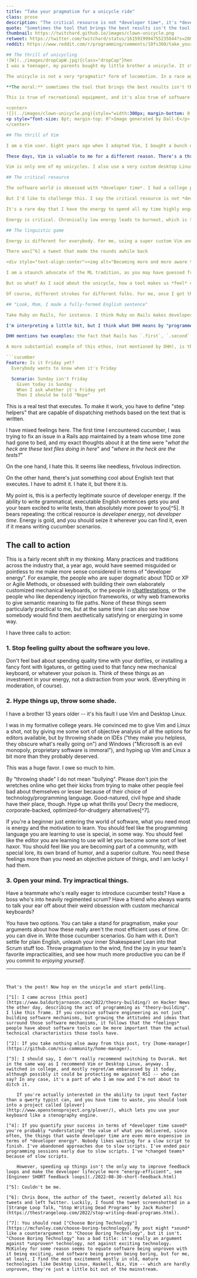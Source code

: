 ```yaml
---
title: "Take your pragmatism for a unicycle ride"
class: prose
description: "The critical resource is not *developer time*, it's *developer energy*"
quote: "Sometimes the tool that brings the best results isn't the tool that is \"best\" on the practical merits"
thumbnail: https://twitchard.github.io/images/clown-unicycle.png
retweet: https://twitter.com/twitchard/status/1615919994755235844?s=20&t=wZSGABvjNCxq6XTmZUG7fA
reddit: https://www.reddit.com/r/programming/comments/10fs360/take_your_pragmatism_for_a_unicycle_ride

## The thrill of unicycling
![W](../images/dropCapW.jpg){class="dropCap"}hen
I was a teenager, my parents bought my little brother a unicycle. It stayed unused in the garage for a year, but the next summer I decided I would learn to ride it.

The unicycle is not a very *pragmatic* form of locomotion. In a race against a bicycle, it will lose. It's slower, less efficient, and more difficult to use. Yet that ridiculous little thing took me further that summer than a bicycle would have. I spent many an afternoon unicycling by the creek or across town. There's a thrill to riding the unicycle, a *connection to the wheel* that isn't quite matched by anything else.

**The moral:** sometimes the tool that brings the best results isn't the tool that is "best" on the practical merits. How a tool makes us *feel* can completely overshadow the actual technical characteristics of the tool. A unicycle is better than a bicycle, because I wouldn't have used the bicycle.

This is true of recreational equipment, and it's also true of software tools[^1].

<center>
![](../images/clown-unicycle.png){style="width:300px; margin-bottom: 0;"}
<p style="font-size: 8pt; margin-top: 0">Image generated by Dall-E</p>
</center>

## The thrill of Vim

I am a Vim user. Eight years ago when I adopted Vim, I bought a bunch of hype about how modal editing was revolutionary, how powerful the composable "modifier-noun" Vim "language" is, how mastering Vim would make me so much more efficient at editing code. In the years since, I've learned that Vim isn't necessarily a superpower. Once in a blue moon I'll bust out some Vim magic and blow somebody's mind, but so far as I've observed, there isn't too much variation in the rate that experienced developers, whatever their editor, are able to edit their code, once they get going.

These days, Vim is valuable to me for a different reason. There's a thrill I get from using Vim, somewhat like a unicycle ride. There's something addictive about being able to cause so much to happen with so few keystrokes. Everything feels so immediate. You feel connected to the text. My `.vimrc` makes my editor feel like a home: a place I've made my own. Does Vim actually does help me code faster? That's not so important. Far more important is that the attitude I have towards my editor has turned the mundane act of editing text from something draining into something that gives me energy, and I am a more effective developer for it. Like the unicycle made me more disposed to spend an afternoon cycling instead of sitting at the computer, Vim makes me more disposed to dive in and engage with the code, rather than to sit around and dither.

Vim is only one of my unicycles. I also use a very custom desktop Linux. I run NixOS and use a wonderful project called [home-manager](https://github.com/nix-community/home-manager)[^2] which is really a dream for any enthusiast of quirky software. Through home-manager, I configure a tiling window manager (XMonad), a custom keyboard layout (Programmer Dvorak)[^3], a very custom Bash and Tmux, and so forth. All these tools promised that, in exchange for some effort up front to configure and learn, they will save me time and make me a more efficient developer. I'm a sucker for this line. Mostly, things don't live up to the efficiency hype. In terms of time savings, I probably recover nowhere near the time I put into this stuff. But what I get out of it is energy. Even after all these years, there's this surge of excitement and a feeling of coming home I get when opening my personal laptop. I feel nothing like this when I open my work laptop: a macbook with severe restrictions on what customizations can be made and what software can be installed.

## The critical resource

The software world is obsessed with *developer time*. I had a college professor who used to say "computers are cheap, but *developer time* is expensive". The developer productivity team at the large tech company I work for often quantifies their wins in terms of *developer time* saved[^4]. When my team estimates tasks, we do in terms of *developer time*. When Hacker News discusses the merits of one software tool vs. another, the implicit criterion is often one of *efficiency*. Which tool will allow you to write better software quicker, per unit of *developer time* spent using the tool?

But I'd like to challenge this. I say the critical resource is not *developer time*, it's *developer energy*. The "10x developer" may or may not be a myth, but it is no myth that I personally am 10x more productive on days when I am energized than on days when I am exhausted, distracted, and frustrated. 

It's a rare day that I have the energy to spend all my time highly engaged with high-value work the whole day. I'll spend a typical morning getting organized, being on Slack, doing low-value administrivia, etc. Eventually, I'll have the energy built up (or get stressed out enough by the fact that I haven't accomplished anything valuable yet that day), and dive in to confront the challenging, high-value parts of whatever project I'm working on. Then after some time, my energy wanes, and I retreat back into lower-value administrivia again. So my productivity on a given day is less a function of how much *time* I have available, than how easy it is to muster up and preserve the *energy* to actually focus on the highest-value work and overcome the challenges there. I suspect something similar is probably true of your work habits, too.

Energy is critical. Chronically low energy leads to burnout, which is tragic for the individual. And it leads to churn, which is death for the team. Energy > time.

## The linguistic game

Energy is different for everybody. For me, using a super custom Vim and window manager is one source of energy, especially if the challenge of the day involves a lot of text editing. I also get a lot of energy out of pair programming, especially if it's with somebody less experienced than me whom I can feel like I am helping learn. I also can get energy if I like the programming language that I'm using.

There was[^6] a tweet that made the rounds awhile back

<div style="text-align:center"><img alt="Becoming more and more aware that languages in the ML tradition (Haskell, Rust, OCaml, etc) are about a certain kind of linguistic game that the developers have fun playing, and not because it makes any software arrive quicker, behave righter, perform better, or last longer - Chris Done, September 2022]" src="../images/done-tweet.png" style="width:500px;"/></div>

I am a staunch advocate of the ML tradition, as you may have guessed from my [monad tutorial](./2020-07-26-monads.html) (another example of how I'm a sucker for "quirky technology that promises great rewards past an initial challenge"), so this hurts a little to admit, but I think there's some truth in this tweet. Maybe we all give Haskell so much street cred because of how satisfying it is to play Haskell type tetris, and not because we've examined evidence that the practical merits of the language make it possible to write more robust software in less time.

But so what? As I said about the unicycle, how a tool makes us *feel* can be way more important than the narrowly conceived "practical merits", anyway. By this measure, describing a "linguistic game that the developers have fun playing" seems like one of the most flattering ways you could paint a programming language.

Of course, different strokes for different folks. For me, once I got the hang of it, programming with an ML-style type system was an incredible source of energy. Addictive, even. But I think it's important to admit that type tetris is not the only thing about a programming language that can make people excited.

## "Look, Mom, I made a fully-formed English sentence"

Take Ruby on Rails, for instance. I think Ruby on Rails makes developers excited in a completely different way. DHH, the author of Rails, has written about the first tenet of the "Rails Doctrine" being ["Optimize for Programmer Happiness"](https://rubyonrails.org/doctrine#optimize-for-programmer-happiness). 

I'm interpreting a little bit, but I think what DHH means by "programmer happiness" he is specifically referring to a particular ethos I have noticed among the Ruby/Rails community: a willingness to accept slightly convoluted implementations as a fair price for the ability to write code that looks "cute" on the surface.

DHH mentions two examples: the fact that Rails has `.first`, `.second`, `.third`, etc. accessors instead of just `[0]`, `[1]`, `[2]`, etc. and the fact that Rails knows that the plural of "person" is "people", not "persons" and the plural of "analysis" is "analyses", not "analysises".

A more substantial example of this ethos, (not mentioned by DHH), is the [cucumber testing library](https://cucumber.io/tools/cucumber-open/) that arose in the Ruby community. With cucumber, you write your tests as paragraphs that look like plain English. Here's a test scenario from [their docs](https://cucumber.io/docs/guides/10-minute-tutorial/?lang=ruby#write-a-scenario)

```cucumber
Feature: Is it Friday yet?
  Everybody wants to know when it's Friday

  Scenario: Sunday isn't Friday
    Given today is Sunday
    When I ask whether it's Friday yet
    Then I should be told "Nope"
```

This is a real test that executes. To make it work, you have to define "step helpers" that are capable of dispatching methods based on the text that is written.

I have mixed feelings here. The first time I encountered cucumber, I was trying to fix an issue in a Rails app maintained by a team whose time zone had gone to bed, and my exact thoughts about it at the time were "*what the heck are these text files doing in here*" and "*where in the heck are the tests?*"

On the one hand, I hate this. It seems like needless, frivolous indirection.

On the other hand, there's just something cool about English text that executes. I have to admit it. I hate it, but there it is.

My point is, this is a perfectly legitimate source of developer energy. If the ability to write grammatical, executable English sentences gets you and your team excited to write tests, then absolutely more power to you[^5]. It bears repeating: the critical resource is *developer energy*, not *developer time*. Energy is gold, and you should seize it wherever you can find it, even if it means writing cucumber scenarios.

## The call to action

This is a fairly recent shift in my thinking. Many practices and traditions across the industry that, a year ago, would have seemed misguided or pointless to me make more sense considered in terms of "developer energy". For example, the people who are super dogmatic about TDD or XP or Agile Methods, or obsessed with building their own elaborately customized mechanical keyboards, or the people in [r/battlestations](https://reddit.com/r/battlestations), or the people who like dependency injection frameworks, or why web frameworks to give semantic meaning to file paths. None of these things seem particularly practical to me, but at the same time I can also see how somebody would find them aesthetically satisfying or energizing in some way.

I have three calls to action:

### 1. Stop feeling guilty about the software you love.

Don't feel bad about spending quality time with your dotfiles, or installing a fancy font with ligatures, or getting used to that fancy new mechanical keyboard, or whatever your poison is. Think of these things as an investment in your energy, not a distraction from your work. (Everything in moderation, of course).

### 2. Hype things up, throw some shade.

I have a brother 13 years older -- it's his fault I use Vim and Desktop Linux. 

I was in my formative college years. He convinced me to give Vim and Linux a shot, not by giving me some sort of objective analysis of all the options for editors available, but by throwing shade on IDEs ("they make you helpless, they obscure what's really going on") and Windows ("Microsoft is an evil monopoly, proprietary software is immoral"), and hyping up Vim and Linux a bit more than they probably deserved.

This was a huge favor. I owe so much to him.

By "throwing shade" I do not mean "bullying". Please don't join the wretches online who get their kicks from trying to make other people feel bad about themselves or lesser because of their choice of technology/programming language. Good-natured, civil hype and shade have their place, though. Hype up what thrills you! Decry the mediocre, corporate-backed, optimized-for-drudgery alternatives[^7].

If you're a beginner just entering the world of software, what you need most is energy and the motivation to learn. You should feel like the programming language you are learning to use is special, in some way. You should feel like the editor you are learning to use will let you become some sort of leet haxor. You should feel like you are becoming part of a community, with special lore, its own brand of humor, and a superior culture. You need these feelings more than you need an objective picture of things, and I am lucky I had them.

### 3. Open your mind. Try impractical things.

Have a teammate who's really eager to introduce cucumber tests? Have a boss who's into heavily regimented scrum? Have a friend who always wants to talk your ear off about their weird obsession with custom mechanical keyboards?

You have two options. You can take a stand for pragmatism, make your arguments about how these really aren't the most efficient uses of time. Or: you can dive in. Write those cucumber scenarios. Go ham with it. Don't settle for plain English, unleash your inner Shakespeare! Lean into that Scrum stuff too. Throw pragmatism to the wind, find the joy in your team's favorite impracticalities, and see how much more productive you can be if you commit to *enjoying yourself*.

---
```


That's the post! Now hop on the unicycle and start pedalling.

[^1]: I came across [this post](https://www.baldurbjarnason.com/2022/theory-building/) on Hacker News the other day, describing the act of programming as "theory-building". I like this frame. If you conceive software engineering as not just building software mechanisms, but growing the attitudes and ideas that surround those software mechanisms, it follows that the *feelings* people have about software tools can be more important than the actual technical characteristics those tools have.

[^2]: If you take nothing else away from this post, try [home-manager](https://github.com/nix-community/home-manager).

[^3]: I should say, I don't really recommend switching to Dvorak. Not in the same way as I recommend Vim or Desktop Linux, anyway. I switched in college, and mostly regret/am embarassed by it today, although possibly it could be protecting me against RSI -- who can say? In any case, it's a part of who I am now and I'm not about to ditch it.

    If you're actually interested in the ability to input text faster than a qwerty typist can, and you have time to waste, you should look into a project called [plover](http://www.openstenoproject.org/plover/), which lets you use your keyboard like a stenography engine.

[^4]: If you quantify your success in terms of *developer time saved* you're probably *understating* the value of what you delivered, since often, the things that waste developer time are even more expensive in terms of *developer energy*. Nobody likes waiting for a slow script to finish. I've abandoned approaches due to slow scripts. I've ended pair programming sessions early due to slow scripts. I've *changed teams* because of slow scripts.

    However, speeding up things isn't the only way to improve feedback loops and make the developer lifecycle more "energy-efficient", see [Engineer SHORT feedback loops](./2022-08-30-short-feedback.html)

[^5]: Couldn't be me.

[^6]: Chris Done, the author of the tweet, recently deleted all his tweets and left Twitter. Luckily, I found the tweet screenshotted in a [Strange Loop Talk, "Stop Writing Dead Programs" by Jack Rusher](https://thestrangeloop.com/2022/stop-writing-dead-programs.html).

[^7]: You should read ["Choose Boring Technology"](https://mcfunley.com/choose-boring-technology). My post might *sound* like a counterargument to "Choose Boring Technology", but it isn't. "Choose Boring Technology" has a bad title: it's really an argument against *unproven* technology, not against exciting technology. McKinley for some reason seems to equate software being unproven with it being exciting, and software being proven being boring, but for me, at least, I find the most excitement mostly in old, mature technologies like Desktop Linux, Haskell, Nix, Vim -- which are hardly unproven, they're just a little bit out of the mainstream.
